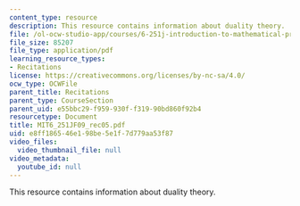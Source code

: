 ```yaml
---
content_type: resource
description: This resource contains information about duality theory.
file: /ol-ocw-studio-app/courses/6-251j-introduction-to-mathematical-programming-fall-2009/e8ff186546e198be5e1f7d779aa53f87_MIT6_251JF09_rec05.pdf
file_size: 85207
file_type: application/pdf
learning_resource_types:
- Recitations
license: https://creativecommons.org/licenses/by-nc-sa/4.0/
ocw_type: OCWFile
parent_title: Recitations
parent_type: CourseSection
parent_uid: e55bbc29-f959-930f-f319-90bd860f92b4
resourcetype: Document
title: MIT6_251JF09_rec05.pdf
uid: e8ff1865-46e1-98be-5e1f-7d779aa53f87
video_files:
  video_thumbnail_file: null
video_metadata:
  youtube_id: null
---
```

This resource contains information about duality theory.